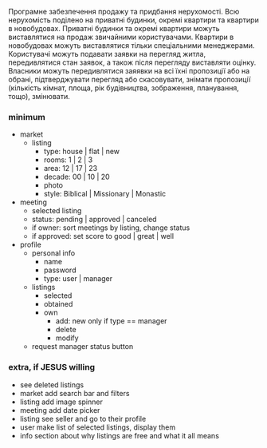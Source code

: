 Програмне забезпечення продажу та придбання нерухомості. Всю нерухомість поділено на приватні будинки, окремі квартири та квартири в новобудовах. Приватні будинки та окремі квартири можуть виставлятися на продаж звичайними користувачами. Квартири в новобудовах можуть виставлятися тільки спеціальними менеджерами. Користувачі можуть подавати заявки на перегляд житла, передивлятися стан заявок, а також після перегляду виставляти оцінку. Власники можуть передивлятися заяявки на всі їхні пропозиції або на обрані, підтверджувати перегляд або скасовувати, знімати пропозиції (кількість кімнат, площа, рік будівництва, зображення, планування, тощо), змінювати.

### minimum

- market 
  - listing 
    - type: house | flat | new
    - rooms: 1 | 2 | 3
    - area: 12 | 17 | 23
    - decade: 00 | 10 | 20
    - photo 
    - style: Biblical | Missionary | Monastic
- meeting 
  - selected listing
  - status: pending | approved | canceled
  - if owner: sort meetings by listing, change status
  - if approved: set score to good | great | well
- profile 
  - personal info 
    - name 
    - password 
    - type: user | manager
  - listings 
    - selected 
    - obtained 
    - own 
      - add: new only if type == manager
      - delete 
      - modify 
  - request manager status button 

### extra, if JESUS willing

- see deleted listings 
- market add search bar and filters 
- listing add image spinner 
- meeting add date picker 
- listing see seller and go to their profile
- user make list of selected listings, display them
- info section about why listings are free and what it all means